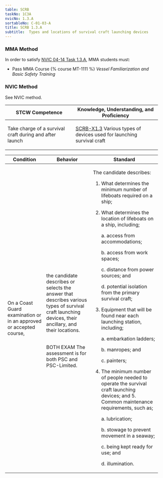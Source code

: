 ```yaml
---
table: SCRB
taskNo: 1C3A
nvicNo: 1.3.A 
sortableNo: C-01-03-A
title: SCRB 1.3.A 
subtitle:  Types and locations of survival craft launching devices
---
```



### MMA Method

In order to satisfy  [NVIC 04-14  Task  1.3.A]({{site.baseurl}}/assets/images/nvic-04-14.pdf), MMA students must:

* Pass MMA Course {% course MT-1111 %}  *Vessel Familiarization and Basic Safety Training*


### NVIC Method

<a onclick="togglevisibility('nvic_methods')" >See NVIC method.</a>

<div id='nvic_methods' class='hide'>

<table>
<thead>
<tr>
<th class='forty'> STCW Competence </th>
<th class='sixty'> Knowledge, Understanding, and Proficiency </th>
</tr>
</thead>




<tbody>
<tr><td markdown='1'>

Take charge of a survival craft during and after launch

</td><td markdown='1'>

[SCRB-X1.3]({{site.baseurl}}/tables/621.html#SCRB-X1.3) Various types of devices used for launching survival craft

</td></tr>


</tbody>
</table>


<table>
<thead>
<tr><th class='twenty'>  Condition </th><th class='twenty'> Behavior </th><th  class='sixty'>Standard </th></tr>
</thead>
<tbody >



<tr><td markdown='1'>

On a Coast Guard examination or in an approved or accepted course,

</td><td markdown='1'>

the candidate describes or selects the answer that describes various types of survival craft launching devices, their ancillary, and their locations.

<br>

<div class="tooltip">BOTH
EXAM
<span class="tooltiptext">
The assessment is for both PSC and PSC-Limited.
</span>
</div>


</td><td markdown='1'>

The candidate describes:

1. What determines the minimum number of lifeboats required on a ship;
2. What determines the location of lifeboats on a ship, including;

     a. access from accommodations;

     b. access from work spaces;

     c. distance from power sources; and 

     d. potential isolation from the primary survival craft;

3. Equipment that will be found near each launching station, including;

     a. embarkation ladders;

     b. manropes; and 

     c. painters;

4. The minimum number of people needed to operate the survival craft launching devices; and 5. Common maintenance requirements, such as;

     a. lubrication;

     b. stowage to prevent movement in a seaway;

     c. being kept ready for use; and 

     d. illumination. 

</td></tr>
</tbody>
</table>
</div>

